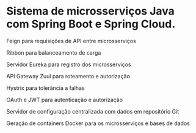 # Sistema de microsserviços Java com Spring Boot e Spring Cloud.

Feign para requisições de API entre microsserviços

Ribbon para balanceamento de carga

Servidor Eureka para registro dos microsserviços

API Gateway Zuul para roteamento e autorização

Hystrix para tolerância a falhas

OAuth e JWT para autenticação e autorização

Servidor de configuração centralizada com dados em repositório Git

Geração de containers Docker para os microsserviços e bases de dados
